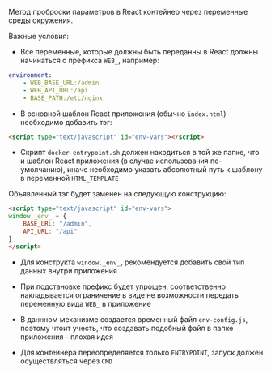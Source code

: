 Метод проброски параметров в React контейнер через переменные среды окружения.

Важные условия:
- Все переменные, которые должны быть переданны в React должны начинаться с префикса `WEB_`, например:

```yaml
environment:
	- WEB_BASE_URL:/admin
	- WEB_API_URL:/api
	- BASE_PATH:/etc/nginx
```
- В основной шаблон React приложения (обычно `index.html`) необходимо добавить тэг:

```html
<script type="text/javascript" id="env-vars"></script>
```

- Скрипт `docker-entrypoint.sh` должен находиться в той же папке, что и шаблон React приложения (в случае использования по-умолчанию), иначе необходимо указать абсолютный путь к шаблону в переменной `HTML_TEMPLATE`

Объявленный тэг будет заменен на следующую конструкцию:
```html
<script type="text/javascript" id="env-vars">
window._env_ = {
	BASE_URL: "/admin",
	API_URL: "/api"
}
</script>
```

- Для конструкта `window._env_`, рекомендуется добавить свой тип данных внутри приложения

- При подстановке префикс будет упрощен, соответственно накладывается ограничение в виде не возможности передать переменную вида `WEB_` в приложение

- В даннном механизме создается временный файл `env-config.js`, поэтому чтоит учесть, что создавать подобный файл в папке приложения - плохая идея

- Для контейнера переопределяется только `ENTRYPOINT`, запуск должен осуществляться через `CMD`